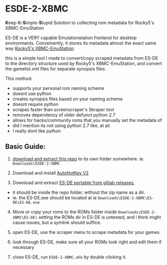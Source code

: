 # ESDE-2-XBMC
**K**eep-**I**t-**S**imple-**S**tupid Solution to collecting rom metadata for Rocky5's XBMC-EmuStation

ES-DE is a VERY capable Emulationstation frontend for desktop environments. Conveinently, it stores its metadata almost the exact same way [Rocky5's XBMC-EmuStation](https://github.com/Rocky5/XBMC-Emustation/tree/master) 

this is a simple tool I made to convert/copy scraped metadata from ES-DE to the directory structure used by Rocky5's XBMC-EmuStation, and convert the gamelist.xml files for separate synopsis files.

This method:
- supports your personal rom naming scheme
- doesnt use python
- creates synopsis files based on your naming scheme
- doesnt require python
- scrapes faster than screenscraper's Skraper tool
- removes dependency of older defunct python 2.7
- allows for hacks/community roms that you manually set the metadata of
- did I mention its not using python 2.7 like, at all.
- I really dont like python

## Basic Guide:

1. [download and extract this repo](https://github.com/EatPrilosec/ESDE-2-XBMC/archive/refs/heads/main.zip) to its own folder somewhere. ie. `Downloads\ESDE-2-XBMC`

2. Download and install [AutoHotKey V2](https://www.autohotkey.com/download/)

3. Download and extract [ES-DE portable from gitlab releases](https://gitlab.com/es-de/emulationstation-de/-/releases),
  - it should be inside the repo folder, without the zip name as a dir.
  - ie. the ES-DE.exe should be located at ie `Downloads\ESDE-2-XBMC\ES-DE\ES-DE.exe` 

4. Move or copy your roms to the ROMs folder inside `Downloads\ESDE-2-XBMC\ES-DE\` setting the ROMs dir in ES-DE is untested, and i think might cause issues, but a symlink should suffice.

5. open ES-DE, use the scraper menu to scrape metadata for your games.

6. look through ES-DE, make sure all your ROMs look right and edit them if necessary

7. close ES-DE, run `ESDE-2-XBMC.ahk` by double clicking it.




